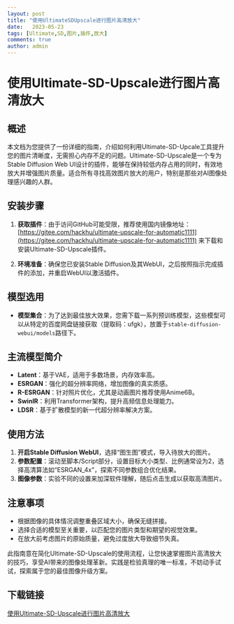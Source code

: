 ```yaml
---
layout: post
title: "使用UltimateSDUpscale进行图片高清放大"
date:   2023-05-23
tags: [Ultimate,SD,图片,插件,放大]
comments: true
author: admin
---
```

# 使用Ultimate-SD-Upscale进行图片高清放大

## 概述

本文档为您提供了一份详细的指南，介绍如何利用Ultimate-SD-Upcale工具提升您的图片清晰度，无需担心内存不足的问题。Ultimate-SD-Upscale是一个专为Stable Diffusion Web UI设计的插件，能够在保持较低内存占用的同时，有效地放大并增强图片质量。适合所有寻找高效图片放大的用户，特别是那些对AI图像处理感兴趣的人群。

## 安装步骤

1. **获取插件**：由于访问GitHub可能受限，推荐使用国内镜像地址：[https://gitee.com/hackhu/ultimate-upscale-for-automatic1111](https://gitee.com/hackhu/ultimate-upscale-for-automatic1111) 来下载和安装Ultimate-SD-Upscale插件。

2. **环境准备**：确保您已安装Stable Diffusion及其WebUI，之后按照指示完成插件的添加，并重启WebUI以激活插件。

## 模型选用

- **模型集合**：为了达到最佳放大效果，您需下载一系列预训练模型，这些模型可以从特定的百度网盘链接获取（提取码：ufgk），放置于`stable-diffusion-webui/models`路径下。

## 主流模型简介

- **Latent**：基于VAE，适用于多数场景，内存效率高。
- **ESRGAN**：强化的超分辨率网络，增加图像的真实质感。
- **R-ESRGAN**：针对照片优化，尤其是动画图片推荐使用Anime6B。
- **SwinIR**：利用Transformer架构，提升高频信息处理能力。
- **LDSR**：基于扩散模型的新一代超分辨率解决方案。

## 使用方法

1. **开启Stable Diffusion WebUI**，选择“图生图”模式，导入待放大的图片。
2. **参数配置**：滚动至脚本/Script部分，设置目标大小类型、比例通常设为2，选择高清算法如“ESRGAN_4x”，探索不同参数组合优化结果。
3. **图像参数**：实验不同的设置来加深软件理解，随后点击生成以获取高清图片。

## 注意事项

- 根据图像的具体情况调整重叠区域大小，确保无缝拼接。
- 选择合适的模型至关重要，以匹配您的图片类型和期望的视觉效果。
- 在放大前考虑图片的原始质量，避免过度放大导致细节失真。

此指南意在简化Ultimate-SD-Upscale的使用流程，让您快速掌握图片高清放大的技巧，享受AI带来的图像处理革新。实践是检验真理的唯一标准，不妨动手试试，探索属于您的最佳图像升级方案。

## 下载链接

[使用Ultimate-SD-Upscale进行图片高清放大](https://pan.quark.cn/s/c400880cc44a)